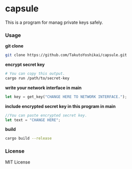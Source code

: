 # capsule
This is a program for manag private keys safely.

### Usage
**git clone**
```bash
git clone https://github.com/TakutoYoshikai/capsule.git
```

**encrypt secret key**
```bash
# You can copy this output.
cargo run /path/to/secret-key
```

**write your network interface in main**
```rust
let key = get_key("CHANGE HERE TO NETWORK INTERFACE.");
```

**include encrypted secret key in this program in main**
```rust
//You can paste encrypted secret key.
let text = "CHANGE HERE";
```

**build**
```bash
cargo build --release
```

### License
MIT License
